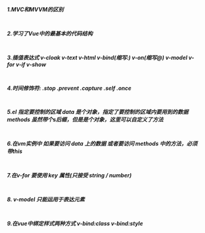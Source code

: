 ##### 1.MVC和MVVM的区别

```

```

##### 2.学习了Vue中的最基本的代码结构

```

```

##### 3.插值表达式 v-cloak v-text v-html v-bind(缩写:) v-on(缩写@) v-model v-for v-if v-show

```

```

##### 4.时间修饰符:  .stop .prevent .capture .self .once

```

```

##### 5.el 指定要控制的区域 data 是个对象，指定了要控制的区域内要用到的数据 methods 虽然带个s后缀，但是是个对象，这里可以自定义了方法

```

```

##### 6.在vm实例中 如果要访问 data 上的数据 或者要访问 methods 中的方法，必须带this

```

```

##### 7.在v-for 要使用 key 属性(只接受 string / number)

```

```

##### 8. v-model 只能运用于表达元素

```

```

##### 9.在vue中绑定样式两种方式 v-bind:class v-bind:style

```

```
